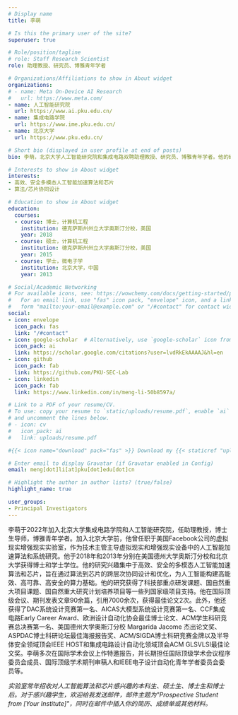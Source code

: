 ```yaml
---
# Display name
title: 李萌

# Is this the primary user of the site?
superuser: true

# Role/position/tagline
# role: Staff Research Scientist
role: 助理教授、研究员、博雅青年学者

# Organizations/Affiliations to show in About widget
organizations:
# - name: Meta On-Device AI Research
#   url: https://www.meta.com/
- name: 人工智能研究院
  url: https://www.ai.pku.edu.cn/
- name: 集成电路学院
  url: https://www.ime.pku.edu.cn/
- name: 北京大学
  url: https://www.pku.edu.cn/

# Short bio (displayed in user profile at end of posts)
bio: 李萌，北京大学人工智能研究院和集成电路双聘助理教授、研究员、博雅青年学者。他的研究兴趣集中于高效、安全的多模态人工智能加速算法和芯片，旨在通过算法到芯片的跨层次协同设计和优化，为人工智能构建高能效、高可靠、高安全的算力基础。

# Interests to show in About widget
interests:
- 高效、安全多模态人工智能加速算法和芯片
- 算法/芯片协同设计

# Education to show in About widget
education:
  courses:
  - course: 博士，计算机工程
    institution: 德克萨斯州州立大学奥斯汀分校，美国
    year: 2018
  - course: 硕士，计算机工程
    institution: 德克萨斯州州立大学奥斯汀分校，美国
    year: 2015
  - course: 学士，微电子学
    institution: 北京大学，中国
    year: 2013

# Social/Academic Networking
# For available icons, see: https://wowchemy.com/docs/getting-started/page-builder/#icons
#   For an email link, use "fas" icon pack, "envelope" icon, and a link in the
#   form "mailto:your-email@example.com" or "/#contact" for contact widget.
social:
- icon: envelope
  icon_pack: fas
  link: "/#contact"
- icon: google-scholar  # Alternatively, use `google-scholar` icon from `ai` icon pack
  icon_pack: ai
  link: https://scholar.google.com/citations?user=lvdRkEkAAAAJ&hl=en
- icon: github
  icon_pack: fab
  link: https://github.com/PKU-SEC-Lab
- icon: linkedin
  icon_pack: fab
  link: https://www.linkedin.com/in/meng-li-50b8597a/

# Link to a PDF of your resume/CV.
# To use: copy your resume to `static/uploads/resume.pdf`, enable `ai` icons in `params.toml`, 
# and uncomment the lines below.
# - icon: cv
#   icon_pack: ai
#   link: uploads/resume.pdf

#{{< icon name="download" pack="fas" >}} Download my {{< staticref "uploads/meng-li-cv.pdf" "newtab" >}}resumé{{< /staticref >}}.

# Enter email to display Gravatar (if Gravatar enabled in Config)
email: meng[dot]li[at]pku[dot]edu[dot]cn

# Highlight the author in author lists? (true/false)
highlight_name: true

user_groups:
- Principal Investigators
---
```


李萌于2022年加入北京大学集成电路学院和人工智能研究院，任助理教授，博士生导师，博雅青年学者。加入北京大学前，他曾任职于美国Facebook公司的虚拟现实增强现实实验室，作为技术主管主导虚拟现实和增强现实设备中的人工智能加速算法和系统研究。他于2018年和2013年分别在美国德州大学奥斯汀分校和北京大学获得博士和学士学位。他的研究兴趣集中于高效、安全的多模态人工智能加速算法和芯片，旨在通过算法到芯片的跨层次协同设计和优化，为人工智能构建高能效、高可靠、高安全的算力基础。他的研究获得了科技部重点研发课题、国自然重大项目课题、国自然重大研究计划培养项目等一些列国家级项目支持。他在国际顶级会议、期刊发表文章90余篇，引用7000余次，获得最佳论文2次。此外，他还获得了DAC系统设计竞赛第一名、AICAS大模型系统设计竞赛第一名、CCF集成电路Early Career Award、欧洲设计自动化协会最佳博士论文、ACM学生科研竞赛总决赛第一名、美国德州大学奥斯汀分校 Margarida Jacome 杰出论文奖、ASPDAC博士科研论坛最佳海报报告奖、ACM/SIGDA博士科研竞赛金牌以及半导体安全领域顶会IEEE HOST和集成电路设计自动化领域顶会ACM GLSVLSI最佳论文奖。李萌多次在国际学术会议上作特邀报告，并长期担任国际顶级学术会议程序委员会成员、国际顶级学术期刊审稿人和IEEE电子设计自动化青年学者委员会委员等。

_实验室常年招收对人工智能算法和芯片感兴趣的本科生、硕士生、博士生和博士后。对于感兴趣学生，欢迎给我发送邮件，邮件主题为"Prospective Student from [Your Institute]"，同时在邮件中插入你的简历、成绩单或其他材料。_